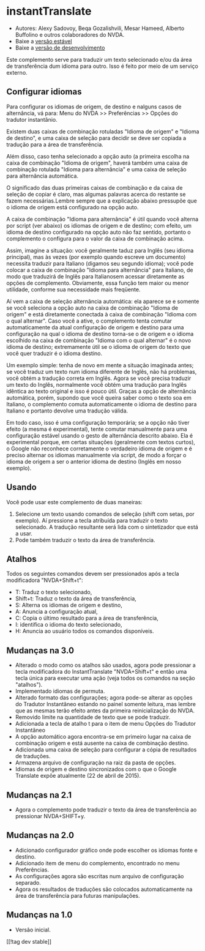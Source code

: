 # instantTranslate #

* Autores: Alexy Sadovoy, Beqa Gozalishvili, Mesar Hameed, Alberto Buffolino
  e outros colaboradores do NVDA.
* Baixe a [versão estável][1]
* Baixe a [versão de desenvolvimento][2]

Este complemento serve para traduzir um texto selecionado e/ou da área de
transferência dum idioma para outro. Isso é feito por meio de um serviço
externo.

## Configurar idiomas ##
Para configurar os idiomas de origem, de destino e nalguns casos de alternância, vá para: Menu do NVDA >> Preferências >> Opções do tradutor instantânio.

Existem duas caixas de combinação rotuladas "Idioma de origem" e "Idioma de
destino", e uma caixa de seleção para decidir se deve ser copiada a tradução
para a área de transferência.

Além disso, caso tenha selecionado a opção auto (a primeira escolha na caixa
de combinação "Idioma de origem", haverá também uma caixa de combinação
rotulada "Idioma para alternância" e uma caixa de seleção para alternância
automática.

O significado das duas primeiras caixas de combinação e da caixa de seleção
de copiar é claro, mas algumas palavras acerca do restante se fazem
necessárias.Lembre sempre que a explicação abaixo pressupõe que o idioma de
origem está configurado na opção auto.

A caixa de combinação "Idioma para alternância" é útil quando você alterna
por script (ver abaixo) os idiomas de origem e de destino; com efeito, um
idioma de destino configurado na opção auto não faz sentido, portanto o
complemento o configura para o valor da caixa de combinação acima.

Assim, imagine a situação: você geralmente taduz para Inglês (seu idioma
principal), mas às vezes (por exemplo quando escreve um documento) necessita
traduzir para Italiano (digamos seu segundo idioma); você pode colocar a
caixa de combinação "Idioma para alternância" para Italiano, de modo que
traduzirá de Inglês para Italianosem acessar diretamente as opções de
complemento. Obviamente, essa função tem maior ou menor utilidade, conforme
sua necessidade mais freqüente.

Aí vem a caixa de seleção alternância automática: ela aparece se e somente
se você seleciona a opção auto na caixa de combinação "Idioma de origem" e
está diretamente conectada à caixa de combinação "Idioma com o qual
alternar". Caso você a ative, o complemento tenta comutar automaticamente da
atual configuração de origem e destino para uma configuração na qual o
idioma de destino torna-se o de origem e o idioma escolhido na caixa de
combinação "Idioma com o qual alternar" é o novo idioma de destino;
extremamente útil se o idioma de origem do texto que você quer traduzir é o
idioma destino.

Um exemplo simple: tenha de novo em mente a situação imaginada antes; se
você traduz um texto num idioma diferente de Inglês, não há problemas, você
obtém a tradução correta em Inglês. Agora se você precisa traduzir um texto
do Inglês, normalmente você obtém uma tradução para Inglês idêntica ao texto
original e isso é pouco útil. Graças a opção de alternância automática,
porém, supondo que você queira saber como o texto soa em Italiano, o
complemento comuta automaticamente o idioma de destino para Italiano e
portanto devolve uma tradução válida.

Em todo caso, isso é uma configuração temporária; se a opção não tiver
efeito (a mesma é experimental), tente comutar manualmente para uma
configuração estável usando o gesto de alternância descrito abaixo. Ela é
experimental porque, em certas situações (geralmente com textos curtos), o
Google não reconhece corretamente o verdadeiro idioma de origem e é preciso
alternar os idiomas manualmente via script, de modo a forçar o idioma de
origem a ser o anterior idioma de destino (Inglês em nosso exemplo).

## Usando ##
Você pode usar este complemento de duas maneiras:

1. Selecione um texto usando comandos de seleção (shift com setas, por
   exemplo). Aí pressione a tecla atribuída para traduzir o texto
   selecionado. A tradução resultante será lida com o sintetizador que está
   a usar.
2. Pode também traduzir o texto da área de transferência.

## Atalhos ##
Todos os seguintes comandos devem ser pressionados após a tecla modificadora
"NVDA+Shift+t":

* T: Traduz o texto selecionado,
* Shift+t: Traduz o texto da área de transferência,
* S: Alterna os idiomas de origem e destino,
* A: Anuncia a configuração atual,
* C: Copia o último resultado para a área de transferência,
* I: identifica o idioma do texto selecionado,
* H: Anuncia ao usuário todos os comandos disponíveis.

## Mudanças na 3.0 ##
* Alterado o modo como os atalhos são usados, agora pode pressionar a tecla
  modificadora do InstantTranslate "NVDA+Shift+t" e então uma tecla única
  para executar uma ação (veja todos os comandos na seção "atalhos").
* Implementado idiomas de permuta.
* Alterado formato das configurações; agora pode-se alterar as opções do
  Tradutor Instantâneo estando no painel somente leitura, mas lembre que as
  mesmas terão efeito antes da primeira reinicialização do NVDA.
* Removido limite na quantidade de texto que se pode traduzir.
* Adicionada a tecla de atalho t para o item de menu Opções do Tradutor
  Instantâneo
* A opção automático agora encontra-se em primeiro lugar na caixa de
  combinação origem e está ausente na caixa de combinação destino.
* Adicionada uma caixa de seleção para configurar a cópia de resultados de
  traduções.
* Armazena arquivo de configuração na raiz da pasta de opções.
* Idiomas de origem e destino sincronizados com o que o Google Translate
  expõe atualmente (22 de abril de 2015).


## Mudanças na 2.1 ##
* Agora o complemento pode traduzir o texto da área de transferência ao
  pressionar NVDA+SHIFT+y.

## Mudanças na 2.0 ##
* Adicionado configurador gráfico onde pode escolher os idiomas fonte e
  destino.
* Adicionado item de menu do complemento, encontrado no menu Preferências.
* As configurações agora são escritas num arquivo de configuração separado.
* Agora os resultados de traduções são colocados automaticamente na área de
  transferência para futuras manipulações.

## Mudanças na 1.0 ##
* Versão inicial.


[[!tag dev stable]]

[1]: http://addons.nvda-project.org/files/get.php?file=it

[2]: http://addons.nvda-project.org/files/get.php?file=it-dev
